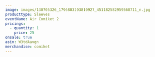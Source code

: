 ```yaml
---
image: images/130705326_1796803203810927_451182582959568711_n.jpg
producttype: Sleeves
eventName: Air Comiket 2
pricings:
  - quantity: 1
    price: 25
onsale: true
asin: W3tdAavgn
merchandise: comiket
---
```

